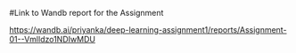 #Link to Wandb report for the Assignment

https://wandb.ai/priyanka/deep-learning-assignment1/reports/Assignment-01--Vmlldzo1NDIwMDU
